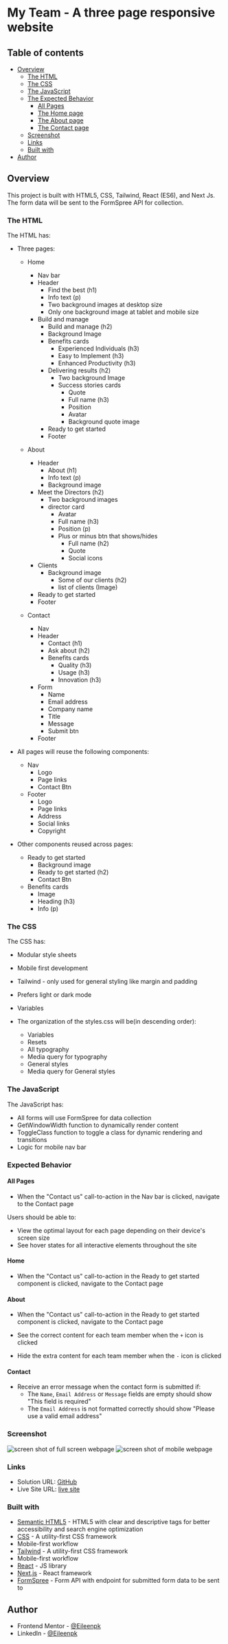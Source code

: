# My Team - A three page responsive website 

## Table of contents

- [Overview](#overview)
  - [The HTML](#the-HTML)
  - [The CSS](#the-CSS)
  - [The JavaScript](#the-JavaScript)
  - [The Expected Behavior](#Expected-Behavior)
    - [All Pages](#All-Pages)
    - [The Home page](#Home)
    - [The About page](#About)
    - [The Contact page](#Contact)
  - [Screenshot](#screenshot)
  - [Links](#links)
  - [Built with](#built-with)
- [Author](#author)

## Overview
This project is built with HTML5, CSS, Tailwind, React (ES6), and Next Js. The form data will be sent to the FormSpree API for collection. 

### The HTML
The HTML has:

- Three pages:
    - Home
        - Nav bar
        - Header 
            - Find the best (h1)
            - Info text (p)
            - Two background images at desktop size
            - Only one background image at tablet and mobile size
        - Build and manage
            - Build and manage (h2)
            - Background Image
            - Benefits cards
                - Experienced Individuals (h3)
                - Easy to Implement (h3)
                - Enhanced Productivity (h3)
            - Delivering results (h2)
                - Two background Image
                - Success stories cards
                    - Quote
                    - Full name (h3)
                    - Position 
                    - Avatar
                    - Background quote image
            - Ready to get started
            - Footer

    - About
        - Header
            - About (h1)
            - Info text (p)
            - Background image
        - Meet the Directors (h2)
            - Two background images
            - director card 
                - Avatar
                - Full name (h3)
                - Position (p)
                - Plus or minus btn that shows/hides
                    - Full name (h2)
                    - Quote
                    - Social icons
        - Clients
            - Background image
                - Some of our clients (h2)
                - list of clients (Image)
        - Ready to get started
        - Footer


    - Contact 
        - Nav
        - Header
            - Contact (h1)
            - Ask about (h2)
            - Benefits cards
                - Quality (h3)
                - Usage (h3)
                - Innovation (h3)
        - Form
            - Name 
            - Email address
            - Company name
            - Title
            - Message
            - Submit btn
        - Footer

- All pages will reuse the following components:
    - Nav
        - Logo
        - Page links
        - Contact Btn
    - Footer
        - Logo
        - Page links
        - Address
        - Social links
        - Copyright

- Other components reused across pages:
    - Ready to get started
        - Background image
        - Ready to get started (h2)
        - Contact Btn
    - Benefits cards
        - Image
        - Heading (h3)
        - Info (p)


### The CSS
The CSS has:
- Modular style sheets
- Mobile first development
- Tailwind - only used for general styling like margin and padding
- Prefers light or dark mode
- Variables
- The organization of the styles.css will be(in descending order):

    - Variables
    - Resets
    - All typography
    - Media query for typography
    - General styles
    - Media query for General styles

### The JavaScript
The JavaScript has:
- All forms will use FormSpree for data collection
- GetWindowWidth function to dynamically render content
- ToggleClass function to toggle a class for dynamic rendering and transitions
- Logic for mobile nav bar

### Expected Behavior

#### All Pages

- When the "Contact us" call-to-action in the Nav bar is clicked, navigate to the Contact page

Users should be able to:

- View the optimal layout for each page depending on their device's screen size
- See hover states for all interactive elements throughout the site


#### Home
- When the "Contact us" call-to-action in the Ready to get started component is clicked, navigate to the Contact page

#### About
- When the "Contact us" call-to-action in the Ready to get started component is clicked, navigate to the Contact page

- See the correct content for each team member when the `+` icon is clicked

- Hide the extra content for each team member when the `-` icon is clicked

#### Contact

- Receive an error message when the contact form is submitted if:
  - The `Name`, `Email Address` or `Message` fields are empty should show "This field is required"
  - The `Email Address` is not formatted correctly should show "Please use a valid email address"

### Screenshot

![screen shot of full screen webpage]()
![screen shot of mobile webpage]()
### Links

- Solution URL: [GitHub]()
- Live Site URL: [live site]()

### Built with

- [Semantic HTML5](https://developer.mozilla.org/en-US/docs/Glossary/HTML5) - HTML5 with clear and descriptive tags for better accessibility and search engine optimization
- [CSS](https://www.w3.org/Style/CSS/Overview.en.html) - A utility-first CSS framework
- Mobile-first workflow
- [Tailwind](https://tailwindcss.com/) - A utility-first CSS framework
- Mobile-first workflow
- [React](https://reactjs.org/) - JS library
- [Next.js](https://nextjs.org/) - React framework
- [FormSpree](https://formspree.io/) - Form API with endpoint for submitted form data to be sent to

## Author

- Frontend Mentor - [@Eileenpk](https://www.frontendmentor.io/profile/Eileenpk)
- LinkedIn - [@Eileenpk](www.linkedin.com/in/eileen-dangelo)
